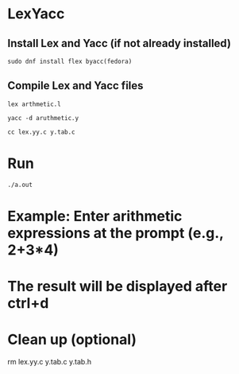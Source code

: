 # LexYacc

## Install Lex and Yacc (if not already installed)
```
sudo dnf install flex byacc(fedora)
```

## Compile Lex and Yacc files
```
lex arthmetic.l
```
```
yacc -d aruthmetic.y
```
```
cc lex.yy.c y.tab.c 
```
# Run 
```
./a.out
```
# Example: Enter arithmetic expressions at the prompt (e.g., 2+3*4)
# The result will be displayed after ctrl+d

# Clean up (optional)
rm lex.yy.c y.tab.c y.tab.h

